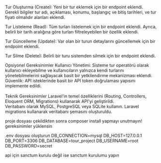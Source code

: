 <p>
Tur Oluşturma (Create): Yeni bir tur eklemek için bir endpoint eklendi. Gerekli bilgiler tur adı, açıklaması, konumu, başlangıç ve bitiş tarihleri, ve tur fiyatı olmalıdır alanları eklendi.

Tur Listeleme (Read): Tüm turları listelemek için bir endpoint eklendi. Ayrıca, belirli bir tarih aralığına göre turları filtreleyebilen bir özellik eklendi.

Tur Güncelleme (Update): Var olan bir turun detaylarını güncellemek için bir endpoint eklendi.

Tur Silme (Delete): Belirli bir turu sistemden silmek için bir endpoint eklendi.

Opsiyonel Gereksinimler
Kullanıcı Yönetimi: Sisteme tur operatörü olarak kullanıcı ekleyebilme ve kullanıcıların yalnızca kendi turlarını yönetebilmelerini sağlayacak basit bir yetkilendirme mekanizması eklendi. <br>
Güvenlik: API isteklerinde basit bir API token doğrulaması yapısını implemente edildi. <br><br>
Teknik Gereksinimler
Laravel'in temel özelliklerini (Routing, Controllers, Eloquent ORM, Migrations) kullanarak API'yi geliştirildi. <br>
Veritabanı olarak MySQL, PostgreSQL veya SQLite kullanın. Laravel migrations kullanarak veritabanı şemasını oluşturuldu.

proje dosyası çekildikten sonra composer install yapmayı unutmayın! 
gereksinimler yüklensin

.env dosyası oluşturun
DB_CONNECTION=mysql
DB_HOST=127.0.0.1
DB_PORT=3306
DB_DATABASE=tour_project
DB_USERNAME=root
DB_PASSWORD=secret

api için sanctum kurulu değil ise sanctum kurulumu yapın

</p>
